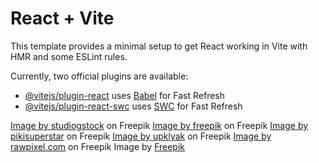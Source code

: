 # React + Vite

This template provides a minimal setup to get React working in Vite with HMR and some ESLint rules.

Currently, two official plugins are available:

- [@vitejs/plugin-react](https://github.com/vitejs/vite-plugin-react/blob/main/packages/plugin-react/README.md) uses [Babel](https://babeljs.io/) for Fast Refresh
- [@vitejs/plugin-react-swc](https://github.com/vitejs/vite-plugin-react-swc) uses [SWC](https://swc.rs/) for Fast Refresh

<a href="https://www.freepik.com/free-vector/space-earth-planet-icon_136484496.htm#query=Earth&position=1&from_view=search&track=sph&uuid=493fb17b-337a-420c-9f9e-7f5ec5b94119">Image by studiogstock</a> on Freepik
<a href="https://www.freepik.com/free-psd/dia-de-muertos-illustration-with-skeleton-guitar_76672355.htm#query=skeleton&position=30&from_view=search&track=sph&uuid=447638ee-ac55-4419-8212-6d9383ecae44">Image by freepik</a> on Freepik
<a href="https://www.freepik.com/free-vector/various-types-cells-back-school-concept_8940477.htm#query=mitochondria&position=4&from_view=search&track=sph&uuid=12b22621-10eb-4c97-b712-0106a21a383f">Image by pikisuperstar</a> on Freepik
<a href="https://www.freepik.com/free-vector/city-fire-war-destroy-soldier-ammunition_31904177.htm#query=World%20war&position=7&from_view=search&track=ais&uuid=15112180-07c8-45ba-ae6b-668b62959cb7">Image by upklyak</a> on Freepik
<a href="https://www.freepik.com/free-vector/global-network-connection-background_12872470.htm#query=World%20wide%20web&position=7&from_view=search&track=ais&uuid=b18a407b-59fc-4d04-9b4a-a93c42495bdf">Image by rawpixel.com</a> on Freepik
Image by <a href="https://www.freepik.com/free-vector/monochrome-hand-drawn-mountain-outline-illustration_41155991.htm#query=Mountain&position=46&from_view=search&track=sph&uuid=8d7b36e0-fc5c-4444-9a6b-a03460f61b29">Freepik</a>
